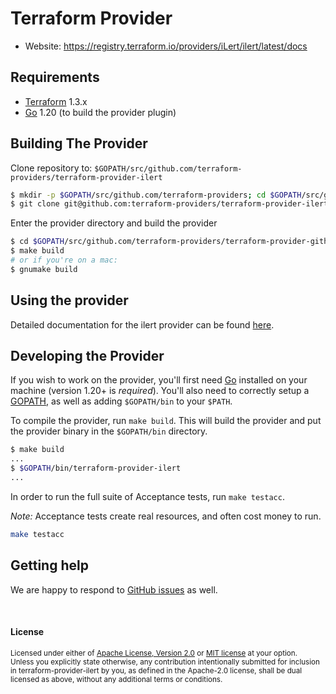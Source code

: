# Terraform Provider

- Website: https://registry.terraform.io/providers/iLert/ilert/latest/docs

## Requirements

- [Terraform](https://www.terraform.io/downloads.html) 1.3.x
- [Go](https://golang.org/doc/install) 1.20 (to build the provider plugin)

## Building The Provider

Clone repository to: `$GOPATH/src/github.com/terraform-providers/terraform-provider-ilert`

```sh
$ mkdir -p $GOPATH/src/github.com/terraform-providers; cd $GOPATH/src/github.com/terraform-providers
$ git clone git@github.com:terraform-providers/terraform-provider-ilert.git
```

Enter the provider directory and build the provider

```sh
$ cd $GOPATH/src/github.com/terraform-providers/terraform-provider-github
$ make build
# or if you're on a mac:
$ gnumake build
```

## Using the provider

Detailed documentation for the ilert provider can be found [here](https://registry.terraform.io/providers/iLert/ilert/latest/docs).

## Developing the Provider

If you wish to work on the provider, you'll first need [Go](http://www.golang.org) installed on your machine (version 1.20+ is _required_). You'll also need to correctly setup a [GOPATH](http://golang.org/doc/code.html#GOPATH), as well as adding `$GOPATH/bin` to your `$PATH`.

To compile the provider, run `make build`. This will build the provider and put the provider binary in the `$GOPATH/bin` directory.

```sh
$ make build
...
$ $GOPATH/bin/terraform-provider-ilert
...
```

In order to run the full suite of Acceptance tests, run `make testacc`.

_Note:_ Acceptance tests create real resources, and often cost money to run.

```sh
make testacc
```

## Getting help

We are happy to respond to [GitHub issues][issues] as well.

[issues]: https://github.com/iLert/terraform-provider-ilert/issues/new

<br>

#### License

<sup>
Licensed under either of <a href="LICENSE-APACHE">Apache License, Version
2.0</a> or <a href="LICENSE-MIT">MIT license</a> at your option.
</sup>

<br>

<sub>
Unless you explicitly state otherwise, any contribution intentionally submitted for inclusion in terraform-provider-ilert by you, as defined in the Apache-2.0 license, shall be dual licensed as above, without any additional terms or conditions.
</sub>
